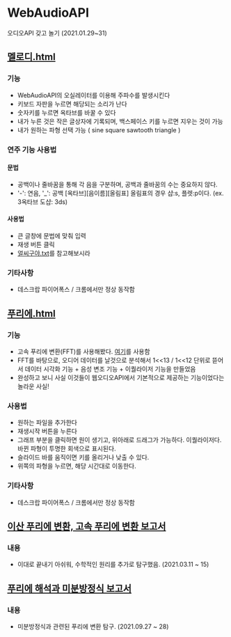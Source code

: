 # WebAudioAPI
오디오API 갖고 놀기 (2021.01.29~31)

## [멜로디.html](https://esctabcapslock.github.io/WebAudioAPI/%EB%A9%9C%EB%A1%9C%EB%94%94.html)
   
### 기능
- WebAudioAPI의 오실레이터를 이용해 주파수를 발생시킨다
- 키보드 자판을 누르면 해당되는 소리가 난다
- 숫자키를 누르면 옥타브를 바꿀 수 있다
- 내가 누른 것은 작은 글상자에 기록되며, 백스페이스 키를 누르면 지우는 것이 가능
- 내가 원하는 파형 선택 가능 ( sine square sawtooth triangle )

### 연주 기능 사용법
#### 문법
- 공백이나 줄바꿈을 통해 각 음을 구분하며, 공백과 줄바꿈의 수는 중요하지 않다.
- '-': 연음, '_': 공백 \[옥타브\]\[음이름\]\[올림표\] 올림표의 경우 샵:s, 플렛:p이다. (ex. 3옥타브 도샵: 3ds)
#### 사용법
- 큰 글창에 문법에 맞춰 입력
- 재생 버튼 클릭
- <a href="https://github.com/esctabcapslock/WebAudioAPI/blob/main/%EC%96%BC%EC%94%A8%EA%B5%AC%EC%95%BC%20%EC%95%85%EB%B3%B4.txt">얼씨구야.txt</a>를 참고해보시라

### 기타사항
- 데스크랍 파이어폭스 / 크롬에서만 정상 동작함




## [푸리에.html](https://esctabcapslock.github.io/WebAudioAPI/%ED%91%B8%EB%A6%AC%EC%97%90.html)
### 기능
- 고속 푸리에 변환(FFT)를 사용해봤다. <a href="https://evan-moon.github.io/2019/07/10/javascript-audio-waveform/">여기</a>를 사용함
- FFT를 바탕으로, 오디어 데이터를 날것으로 분석해서 1<<13 / 1<<12 단위로 뜯어서 데이터 시각화 기능 + 음성 변조 기능 + 이퀄라이저 기능을 만들었음
- 완성하고 보니 사실  이것들이 웹오디오API에서 기본적으로 제공하는 기능이었다는 놀라운 사실!


### 사용법
- 원하는 파일을 추가한다
- 재생시작 버튼을 누른다
- 그래프 부분을 클릭하면 원이 생기고, 위아래로 드래그가 가능하다. 이퀄라이저다. 바뀐 파형이 투명한 회색으로 표시된다.
- 슬라이드 바를 움직이면 키를 올리거나 낮출 수 있다.
- 위쪽의 파형을 누르면, 해당 시간대로 이동한다.

### 기타사항
- 데스크랍 파이어폭스 / 크롬에서만 정상 동작함
  
 
## [이산 푸리에 변환, 고속 푸리에 변환 보고서](https://esctabcapslock.github.io/WebAudioAPI/%ED%91%B8%EB%A6%AC%EC%97%90.pdf)
### 내용
- 이대로 끝내기 아쉬워, 수학적인 원리를 추가로 탐구했음. (2021.03.11 ~ 15)

## [푸리에 해석과 미분방정식 보고서](https://esctabcapslock.github.io/WebAudioAPI/%ED%91%B8%EB%A6%AC%EC%97%90%20%ED%95%B4%EC%84%9D%EA%B3%BC%20%EB%AF%B8%EB%B0%A9/reduce_main.pdf)
### 내용
- 미분방정식과 관련된 푸리에 변환 탐구. (2021.09.27 ~ 28)
